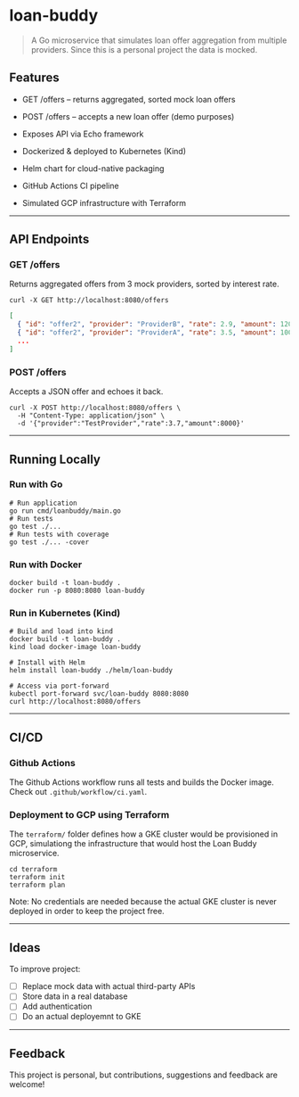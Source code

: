 # loan-buddy

> A Go microservice that simulates loan offer aggregation from multiple providers. Since this is a personal project the data is mocked.

## Features

* GET /offers – returns aggregated, sorted mock loan offers

* POST /offers – accepts a new loan offer (demo purposes)

* Exposes API via Echo framework

* Dockerized & deployed to Kubernetes (Kind)

* Helm chart for cloud-native packaging

* GitHub Actions CI pipeline

* Simulated GCP infrastructure with Terraform

---

## API Endpoints

### GET /offers

Returns aggregated offers from 3 mock providers, sorted by interest rate.

```shell
curl -X GET http://localhost:8080/offers 
```

```json
[
  { "id": "offer2", "provider": "ProviderB", "rate": 2.9, "amount": 12000 },
  { "id": "offer2", "provider": "ProviderA", "rate": 3.5, "amount": 10000 },
  ...
]
```

### POST /offers

Accepts a JSON offer and echoes it back.

```shell
curl -X POST http://localhost:8080/offers \
  -H "Content-Type: application/json" \
  -d '{"provider":"TestProvider","rate":3.7,"amount":8000}'
```

---

## Running Locally

### Run with Go

```shell
# Run application
go run cmd/loanbuddy/main.go
# Run tests
go test ./...
# Run tests with coverage
go test ./... -cover
```

### Run with Docker

```shell
docker build -t loan-buddy .
docker run -p 8080:8080 loan-buddy
```

### Run in Kubernetes (Kind)

```shell
# Build and load into kind
docker build -t loan-buddy .
kind load docker-image loan-buddy

# Install with Helm
helm install loan-buddy ./helm/loan-buddy

# Access via port-forward
kubectl port-forward svc/loan-buddy 8080:8080
curl http://localhost:8080/offers
```

---

## CI/CD

### Github Actions

The Github Actions workflow runs all tests and builds the Docker image. Check out `.github/workflow/ci.yaml`.

### Deployment to GCP using Terraform

The `terraform/` folder defines how a GKE cluster would be provisioned in GCP, simulationg the infrastructure that would host the Loan Buddy microservice.

```shell
cd terraform
terraform init
terraform plan
```

Note: No credentials are needed because the actual GKE cluster is never deployed in order to keep the project free.

---

## Ideas

To improve project:

* [ ] Replace mock data with actual third-party APIs
* [ ] Store data in a real database
* [ ] Add authentication
* [ ] Do an actual deployemnt to GKE

---

## Feedback

This project is personal, but contributions, suggestions and feedback are welcome!
